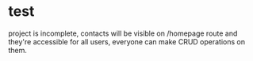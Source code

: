 # test

project is incomplete, contacts will be visible on /homepage route and they're accessible for all users, everyone can make CRUD operations on them.

